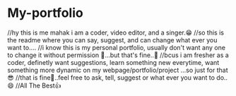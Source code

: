 # My-portfolio
//hy this is me mahak i am a coder, video editor, and a singer.😁
//so this is the readme where you can say, suggest, and can change what ever you want to....
//i know this is my personal portfolio, usually don't want any one to change it without permission 🤔...but that's fine..🫠
//bcus i am fresher as a coder, definetly want suggestions, learn something new everytime, want something more dynamic on my webpage/portfolio/project ...so just for that😎
//that is fine🤗..feel free to ask, tell, suggest or what ever you want to do..😄
//All The Best👍

